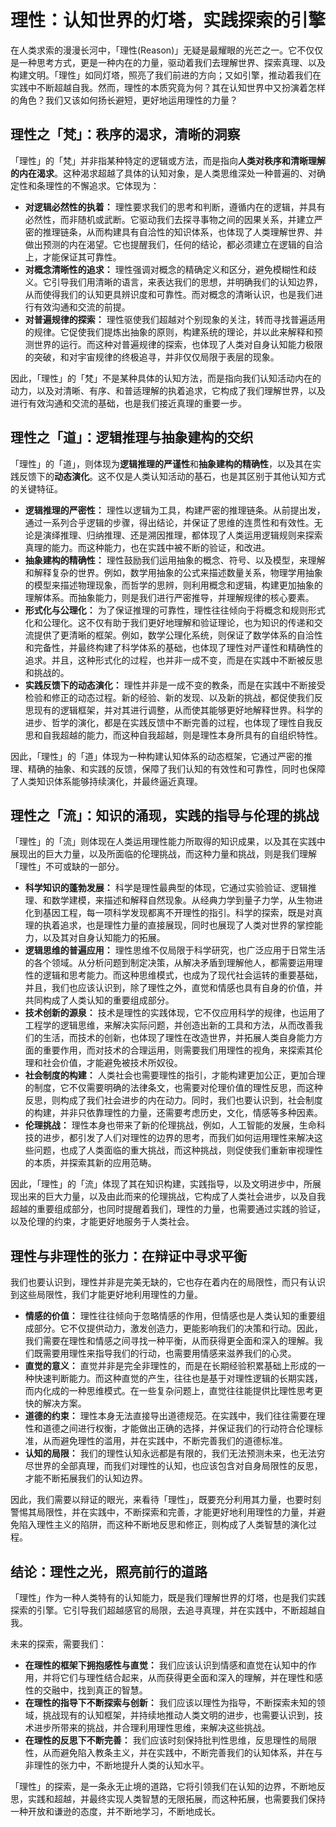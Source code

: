# 理性：认知世界的灯塔，实践探索的引擎

在人类求索的漫漫长河中，「理性(Reason)」无疑是最耀眼的光芒之一。它不仅仅是一种思考方式，更是一种内在的力量，驱动着我们去理解世界、探索真理、以及构建文明。「理性」如同灯塔，照亮了我们前进的方向；又如引擎，推动着我们在实践中不断超越自我。然而，理性的本质究竟为何？其在认知世界中又扮演着怎样的角色？我们又该如何扬长避短，更好地运用理性的力量？

## 理性之「梵」：秩序的渴求，清晰的洞察

「理性」的「梵」并非指某种特定的逻辑或方法，而是指向**人类对秩序和清晰理解的内在渴求**。这种渴求超越了具体的认知对象，是人类思维深处一种普遍的、对确定性和条理性的不懈追求。它体现为：

*   **对逻辑必然性的执着：** 理性要求我们的思考和判断，遵循内在的逻辑，并具有必然性，而非随机或武断。它驱动我们去探寻事物之间的因果关系，并建立严密的推理链条，从而构建具有自洽性的知识体系，也体现了人类理解世界、并做出预测的内在渴望。它也提醒我们，任何的结论，都必须建立在逻辑的自洽上，才能保证其可靠性。
*   **对概念清晰性的追求：** 理性强调对概念的精确定义和区分，避免模糊性和歧义。它引导我们用清晰的语言，来表达我们的思想，并明确我们的认知边界，从而使得我们的认知更具辨识度和可靠性。而对概念的清晰认识，也是我们进行有效沟通和交流的前提。
*   **对普遍规律的探索：** 理性驱使我们超越对个别现象的关注，转而寻找普遍适用的规律。它促使我们提炼出抽象的原则，构建系统的理论，并以此来解释和预测世界的运行。而这种对普遍规律的探索，也体现了人类对自身认知能力极限的突破，和对宇宙规律的终极追寻，并非仅仅局限于表层的现象。

因此，「理性」的「梵」不是某种具体的认知方法，而是指向我们认知活动内在的动力，以及对清晰、有序、和普适理解的执着追求，它构成了我们理解世界，以及进行有效沟通和交流的基础，也是我们接近真理的重要一步。

## 理性之「道」：逻辑推理与抽象建构的交织

「理性」的「道」，则体现为**逻辑推理的严谨性**和**抽象建构的精确性**，以及其在实践反馈下的**动态演化**。这不仅是人类认知活动的基石，也是其区别于其他认知方式的关键特征。

*   **逻辑推理的严密性：** 理性以逻辑为工具，构建严密的推理链条。从前提出发，通过一系列合乎逻辑的步骤，得出结论，并保证了思维的连贯性和有效性。无论是演绎推理、归纳推理、还是溯因推理，都体现了人类运用逻辑规则来探索真理的能力。而这种能力，也在实践中被不断的验证，和改进。
*   **抽象建构的精确性：** 理性鼓励我们运用抽象的概念、符号、以及模型，来理解和解释复杂的世界。例如，数学用抽象的公式来描述数量关系，物理学用抽象的模型来描述物理现象，而哲学的思辨，则利用概念和逻辑，构建更加抽象的理解体系。而抽象能力，则是我们进行严密推导，并理解规律的核心要素。
*   **形式化与公理化：** 为了保证推理的可靠性，理性往往倾向于将概念和规则形式化和公理化。这不仅有助于我们更好地理解和验证理论，也为知识的传递和交流提供了更清晰的框架。例如，数学公理化系统，则保证了数学体系的自洽性和完备性，并最终构建了科学体系的基础，也体现了理性对严谨性和精确性的追求。并且，这种形式化的过程，也并非一成不变，而是在实践中不断被反思和挑战的。
*   **实践反馈下的动态演化：** 理性并非是一成不变的教条，而是在实践中不断接受检验和修正的动态过程。新的经验、新的发现、以及新的挑战，都促使我们反思现有的逻辑框架，并对其进行调整，从而使其能够更好地解释世界。科学的进步、哲学的演化，都是在实践反馈中不断完善的过程，也体现了理性自我反思和自我超越的能力，而这种自我超越，则是理性本身所具有的自组织特性。

因此，「理性」的「道」体现为一种构建认知体系的动态框架，它通过严密的推理、精确的抽象、和实践的反馈，保障了我们认知的有效性和可靠性，同时也保障了人类知识体系能够持续演化，并最终逼近真理。

## 理性之「流」：知识的涌现，实践的指导与伦理的挑战

「理性」的「流」则体现在人类运用理性能力所取得的知识成果，以及其在实践中展现出的巨大力量，以及所面临的伦理挑战，而这种力量和挑战，则是我们理解「理性」不可或缺的一部分。

*   **科学知识的蓬勃发展：** 科学是理性最典型的体现，它通过实验验证、逻辑推理、和数学建模，来描述和解释自然现象。从经典力学到量子力学，从生物进化到基因工程，每一项科学发现都离不开理性的指引。科学的探索，既是对真理的执着追求，也是理性力量的直接展现，同时也展现了人类对世界的掌控能力，以及其对自身认知能力的拓展。
*   **逻辑思维的普遍应用：** 理性思维不仅局限于科学研究，也广泛应用于日常生活的各个领域。从分析问题到制定决策，从解决矛盾到理解他人，都需要运用理性的逻辑和思考能力。而这种思维模式，也成为了现代社会运转的重要基础，并且，我们也应该认识到，除了理性之外，直觉和情感也具有自身的价值，并共同构成了人类认知的重要组成部分。
*   **技术创新的源泉：** 技术是理性的实践体现，它不仅应用科学的规律，也运用了工程学的逻辑思维，来解决实际问题，并创造出新的工具和方法，从而改善我们的生活，而技术的创新，也体现了理性在改造世界，并拓展人类自身能力方面的重要作用，而对技术的合理运用，则需要我们用理性的视角，来探索其伦理和社会价值，才能避免被技术所奴役。
*   **社会制度的构建：** 人类社会也需要理性的指引，才能构建更加公正，更加合理的制度，它不仅需要明确的法律条文，也需要对伦理价值的理性反思，而这种反思，则构成了我们社会进步的内在动力。同时，我们也要认识到，社会制度的构建，并非只依靠理性的力量，还需要考虑历史，文化，情感等多种因素。
*   **伦理挑战：** 理性本身也带来了新的伦理挑战，例如，人工智能的发展，生命科技的进步，都引发了人们对理性的边界的思考，而我们如何运用理性来解决这些问题，也成了人类面临的重大挑战，而这种挑战，则促使我们重新审视理性的本质，并探索其新的应用范畴。

因此，「理性」的「流」体现了其在知识构建，实践指导，以及文明进步中，所展现出来的巨大力量，以及由此而来的伦理挑战，它构成了人类社会进步，以及自我超越的重要组成部分，也同时提醒着我们，理性的力量，也需要通过实践的验证，以及伦理的约束，才能更好地服务于人类社会。

## 理性与非理性的张力：在辩证中寻求平衡

我们也要认识到，理性并非是完美无缺的，它也存在着内在的局限性，而只有认识到这些局限性，我们才能更好地利用理性的力量。

*   **情感的价值：** 理性往往倾向于忽略情感的作用，但情感也是人类认知的重要组成部分。它不仅提供动力，激发创造力，更能影响我们的决策和行动。因此，我们需要在理性和情感之间寻找一种平衡，从而获得更全面和深入的理解。我们既需要用理性来指导我们的行动，也需要用情感来滋养我们的心灵。
*   **直觉的意义：** 直觉并非是完全非理性的，而是在长期经验积累基础上形成的一种快速判断能力。而这种直觉的产生，往往也是基于对理性逻辑的长期实践，而内化成的一种思维模式。在一些复杂问题上，直觉往往能提供比理性思考更快的解决方案。
*   **道德的约束：** 理性本身无法直接导出道德规范。在实践中，我们往往需要在理性和道德之间进行权衡，才能做出正确的选择，并保证我们的行动符合伦理标准，从而避免理性的滥用，并在实践中，不断完善我们的道德标准。
*   **认知的局限：** 我们的理性认知永远都是有限的，我们无法预测未来，也无法穷尽世界的全部真理，而我们对理性的认知，也应该包含对自身局限性的反思，才能不断拓展我们的认知边界。

因此，我们需要以辩证的眼光，来看待「理性」，既要充分利用其力量，也要时刻警惕其局限性，并在实践中，不断探索和完善，才能更好地利用理性的力量，并避免陷入理性主义的陷阱，而这种不断地反思和修正，则构成了人类智慧的演化过程。

## 结论：理性之光，照亮前行的道路

「理性」作为一种人类特有的认知能力，既是我们理解世界的灯塔，也是我们实践探索的引擎。它引导我们超越感官的局限，去追寻真理，并在实践中，不断超越自我。

未来的探索，需要我们：

*   **在理性的框架下拥抱感性与直觉：** 我们应该认识到情感和直觉在认知中的作用，并将它们与理性结合起来，从而获得更全面和深入的理解，并在理性和感性的交融中，找到真正的智慧。
*   **在理性的指导下不断探索与创新：** 我们应该以理性为指导，不断探索未知的领域，挑战现有的认知框架，并持续地推动人类文明的进步，也需要认识到，技术进步所带来的挑战，并合理利用理性思维，来解决这些挑战。
*   **在理性的反思下不断完善：** 我们应该时刻保持批判性思维，反思理性的局限性，从而避免陷入教条主义，并在实践中，不断完善我们的认知体系，并在与非理性的张力中，不断地提升人类的认知水平。

「理性」的探索，是一条永无止境的道路，它将引领我们在认知的边界，不断地反思，实践和超越，并最终实现人类智慧的无限拓展，而这种拓展，也需要我们保持一种开放和谦逊的态度，并不断地学习，不断地成长。
